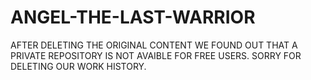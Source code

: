 # ANGEL-THE-LAST-WARRIOR
AFTER DELETING THE ORIGINAL CONTENT WE FOUND OUT THAT A PRIVATE REPOSITORY IS NOT AVAIBLE FOR FREE USERS.
SORRY FOR DELETING OUR WORK HISTORY.
